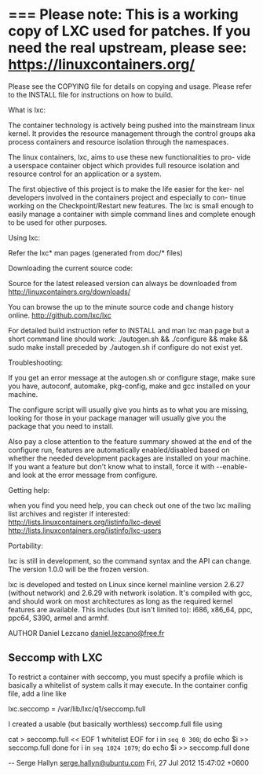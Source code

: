 
===
Please note: This is a working copy of LXC used for patches.
If you need the real upstream, please see:
https://linuxcontainers.org/
===

Please see the COPYING file for details on copying and usage.
Please refer to the INSTALL file for instructions on how to build.

What is lxc:

  The container technology is actively being pushed into the mainstream linux
  kernel. It provides the resource management through the control groups  aka
  process containers and resource isolation through the namespaces.

  The  linux  containers, lxc, aims to use these new functionalities to pro-
  vide a userspace container object which provides full  resource  isolation
  and resource control for an application or a system.

  The first objective of this project is to make the life easier for the ker-
  nel developers involved in the containers project and  especially  to  con-
  tinue  working  on  the  Checkpoint/Restart  new features. The lxc is small
  enough to easily manage a container with simple command lines and  complete
  enough to be used for other purposes.

Using lxc:

  Refer the lxc* man pages (generated from doc/* files)

Downloading the current source code:

  Source for the latest released version can always be downloaded from
  http://linuxcontainers.org/downloads/

  You can browse the up to the minute source code and change history online.
  http://github.com/lxc/lxc

  For detailed build instruction refer to INSTALL and man lxc man page
  but a short command line should work:
  ./autogen.sh && ./configure && make && sudo make install
  preceded by ./autogen.sh if configure do not exist yet.

Troubleshooting:

  If you get an error message at the autogen.sh or configure stage, make
  sure you have, autoconf, automake, pkg-config, make and gcc installed on
  your machine.

  The configure script will usually give you hints as to what you are missing,
  looking for those in your package manager will usually give you the package
  that you need to install.

  Also pay a close attention to the feature summary showed at the end of
  the configure run, features are automatically enabled/disabled based on
  whether the needed development packages are installed on your machine.
  If you want a feature but don't know what to install, force it with
  --enable-<feature> and look at the error message from configure.

Getting help:

  when you find you need help, you can check out one of the two
  lxc mailing list archives and register if interested:
  http://lists.linuxcontainers.org/listinfo/lxc-devel
  http://lists.linuxcontainers.org/listinfo/lxc-users

Portability:

  lxc  is  still  in  development, so the command syntax and the API can
  change. The version 1.0.0 will be the frozen version.

  lxc is developed and tested on Linux since kernel mainline version 2.6.27
  (without network) and 2.6.29 with network isolation.
  It's compiled with gcc, and should work on most architectures as long as the
  required kernel features are available. This includes (but isn't limited to):
  i686, x86_64, ppc, ppc64, S390, armel and armhf.

AUTHOR
       Daniel Lezcano <daniel.lezcano@free.fr>

Seccomp with LXC
----------------

To restrict a container with seccomp, you must specify a profile which is
basically a whitelist of system calls it may execute.  In the container
config file, add a line like

lxc.seccomp = /var/lib/lxc/q1/seccomp.full

I created a usable (but basically worthless) seccomp.full file using

cat > seccomp.full << EOF
1
whitelist
EOF
for i in `seq 0 300`; do
    echo $i >> seccomp.full
done
for i in `seq 1024 1079`; do
    echo $i >> seccomp.full
done

 -- Serge Hallyn <serge.hallyn@ubuntu.com>  Fri, 27 Jul 2012 15:47:02 +0600
